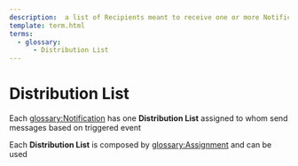 ```yaml
---
description:  a list of Recipients meant to receive one or more Notification.
template: term.html
terms:
  - glossary:
      - Distribution List
---
```

# Distribution List

Each <glossary:Notification> has one **Distribution List** assigned to whom send messages based on triggered event

Each **Distribution List** is composed by <glossary:Assignment> and can be used 
